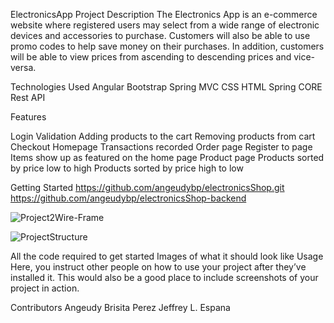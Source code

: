 ElectronicsApp
Project Description
The Electronics App is an e-commerce website where registered users may select from a wide range of electronic devices and accessories to purchase. 
Customers will also be able to use promo codes to help save money on their purchases. In addition, customers will be able to view prices from ascending 
to descending prices and vice-versa.

Technologies Used
Angular
Bootstrap 
Spring MVC
CSS
HTML
Spring CORE
Rest API

Features

Login Validation
Adding products to the cart
Removing products from cart
Checkout
Homepage
Transactions recorded
Order page
Register to page
Items show up as featured on the home page
Product page
Products sorted by price low to high
Products sorted by price high to low



Getting Started
https://github.com/angeudybp/electronicsShop.git
https://github.com/angeudybp/electronicsShop-backend

![Project2Wire-Frame](https://user-images.githubusercontent.com/98780216/160184178-281c022a-ee42-47a3-99bb-13f3e4f8d053.jpg)


![ProjectStructure](https://user-images.githubusercontent.com/98780216/160184254-2ccdc703-651e-43b4-8977-93a3a41639cc.jpg)



All the code required to get started
Images of what it should look like
Usage
Here, you instruct other people on how to use your project after they’ve installed it. This would also be a good place to include screenshots of your project in action.

Contributors
Angeudy Brisita Perez
Jeffrey L. Espana

